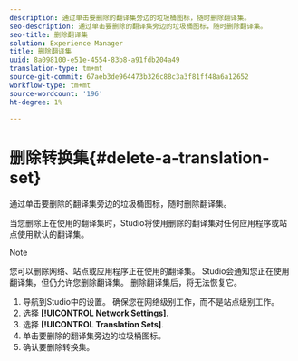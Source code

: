 ```yaml
---
description: 通过单击要删除的翻译集旁边的垃圾桶图标，随时删除翻译集。
seo-description: 通过单击要删除的翻译集旁边的垃圾桶图标，随时删除翻译集。
seo-title: 删除翻译集
solution: Experience Manager
title: 删除翻译集
uuid: 8a098100-e51e-4554-83b8-a91fdb204a49
translation-type: tm+mt
source-git-commit: 67aeb3de964473b326c88c3a3f81ff48a6a12652
workflow-type: tm+mt
source-wordcount: '196'
ht-degree: 1%

---
```



# 删除转换集{#delete-a-translation-set}

通过单击要删除的翻译集旁边的垃圾桶图标，随时删除翻译集。

当您删除正在使用的翻译集时，Studio将使用删除的翻译集对任何应用程序或站点使用默认的翻译集。

>[!NOTE]
>
>您可以删除网络、站点或应用程序正在使用的翻译集。 Studio会通知您正在使用翻译集，但仍允许您删除翻译集。 删除翻译集后，将无法恢复它。

1. 导航到Studio中的设置。 确保您在网络级别工作，而不是站点级别工作。
1. 选择 **[!UICONTROL Network Settings]**.
1. 选择 **[!UICONTROL Translation Sets]**.
1. 单击要删除的翻译集旁边的垃圾桶图标。
1. 确认要删除转换集。
